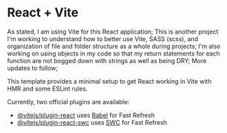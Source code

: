 # React + Vite

As stated, I am using Vite for this React application; This is another project I'm working to understand how to better use Vite, SASS (scss), and organization of file and folder structure as a whole during projects; I'm also working on using objects in my code so that my return statements for each function are not bogged down with strings as well as being DRY; More updates to follow;

This template provides a minimal setup to get React working in Vite with HMR and some ESLint rules.

Currently, two official plugins are available:

- [@vitejs/plugin-react](https://github.com/vitejs/vite-plugin-react/blob/main/packages/plugin-react/README.md) uses [Babel](https://babeljs.io/) for Fast Refresh
- [@vitejs/plugin-react-swc](https://github.com/vitejs/vite-plugin-react-swc) uses [SWC](https://swc.rs/) for Fast Refresh
